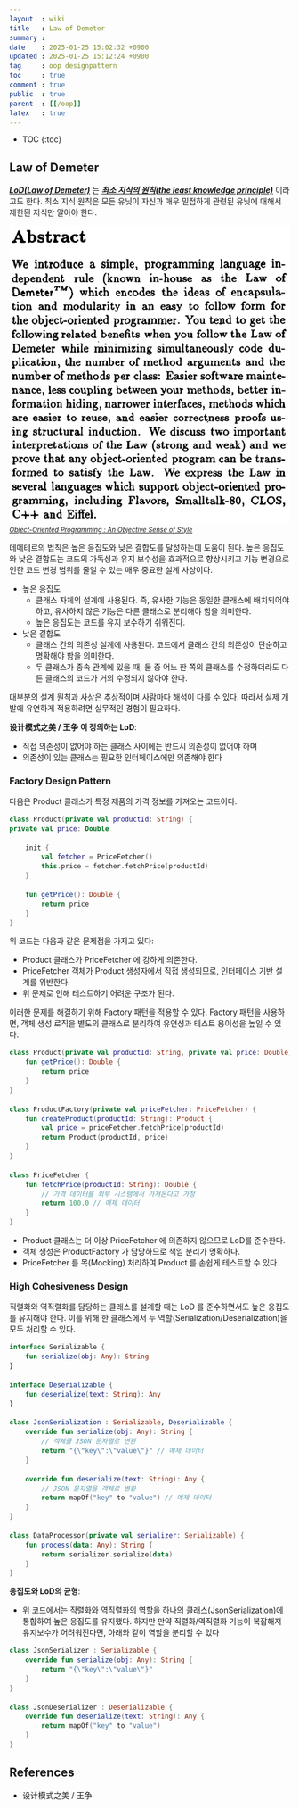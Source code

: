 ```yaml
---
layout  : wiki
title   : Law of Demeter
summary : 
date    : 2025-01-25 15:02:32 +0900
updated : 2025-01-25 15:12:24 +0900
tag     : oop designpattern
toc     : true
comment : true
public  : true
parent  : [[/oop]]
latex   : true
---
```

* TOC
{:toc}

## Law of Demeter

___[LoD(Law of Demeter)](https://www.baeldung.com/java-demeter-law)___ 는 ___[최소 지식의 원칙(the least knowledge principle)](https://klarciel.net/wiki/oop/oop-minimalist-concepts/)___ 이라고도 한다. 최소 지식 원칙은 모든 유닛이 자신과 매우 밀접하게 관련된 유닛에 대해서 제한된 지식만 알아야 한다.

![](/resource/wiki/oop-law-of-demeter/law-of-demeter.png)
*<small><a href="https://www2.ccs.neu.edu/research/demeter/papers/law-of-demeter/oopsla88-law-of-demeter.pdf">Object-Oriented Programming : An Objective Sense of Style </a></small>*

데메테르의 법칙은 높은 응집도와 낮은 결합도를 달성하는데 도움이 된다. 높은 응집도와 낮은 결합도는 코드의 가독성과 유지 보수성을 효과적으로 향상시키고 기능 변경으로 인한 코드 변경 범위를 줄일 수 있는 매우 중요한 설계 사상이다.

- 높은 응집도
  - 클래스 자체의 설계에 사용된다. 즉, 유사한 기능은 동일한 클래스에 배치되어야 하고, 유사하지 않은 기능은 다른 클래스로 분리해야 함을 의미한다.
  - 높은 응집도는 코드를 유지 보수하기 쉬워진다.
- 낮은 결합도
  - 클래스 간의 의존성 설계에 사용된다. 코드에서 클래스 간의 의존성이 단순하고 명확해야 함을 의미한다.
  - 두 클래스가 종속 관계에 있을 때, 둘 중 어느 한 쪽의 클래스를 수정하더라도 다른 클래스의 코드가 거의 수정되지 않아야 한다.

대부분의 설계 원칙과 사상은 추상적이며 사람마다 해석이 다를 수 있다. 따라서 실제 개발에 유연하게 적용하려면 실무적인 경험이 필요하다.

__设计模式之美 / 王争 이 정의하는 LoD__:

- 직접 의존성이 없어야 하는 클래스 사이에는 반드시 의존성이 없어야 하며
- 의존성이 있는 클래스는 필요한 인터페이스에만 의존해야 한다

### Factory Design Pattern

다음은 Product 클래스가 특정 제품의 가격 정보를 가져오는 코드이다.

```kotlin
class Product(private val productId: String) {
private val price: Double

    init {
        val fetcher = PriceFetcher()
        this.price = fetcher.fetchPrice(productId)
    }

    fun getPrice(): Double {
        return price
    }
}
```

위 코드는 다음과 같은 문제점을 가지고 있다:
- Product 클래스가 PriceFetcher 에 강하게 의존한다.
- PriceFetcher 객체가 Product 생성자에서 직접 생성되므로, 인터페이스 기반 설계를 위반한다.
- 위 문제로 인해 테스트하기 어려운 구조가 된다.

이러한 문제를 해결하기 위해 Factory 패턴을 적용할 수 있다. Factory 패턴을 사용하면, 객체 생성 로직을 별도의 클래스로 분리하여 유연성과 테스트 용이성을 높일 수 있다.

```kotlin
class Product(private val productId: String, private val price: Double) {
    fun getPrice(): Double {
        return price
    }
}

class ProductFactory(private val priceFetcher: PriceFetcher) {
    fun createProduct(productId: String): Product {
        val price = priceFetcher.fetchPrice(productId)
        return Product(productId, price)
    }
}

class PriceFetcher {
    fun fetchPrice(productId: String): Double {
        // 가격 데이터를 외부 시스템에서 가져온다고 가정
        return 100.0 // 예제 데이터
    }
}
```

- Product 클래스는 더 이상 PriceFetcher 에 의존하지 않으므로 LoD를 준수한다.
- 객체 생성은 ProductFactory 가 담당하므로 책임 분리가 명확하다.
- PriceFetcher 를 목(Mocking) 처리하여 Product 를 손쉽게 테스트할 수 있다.

### High Cohesiveness Design

직렬화와 역직렬화를 담당하는 클래스를 설계할 때는 LoD 를 준수하면서도 높은 응집도를 유지해야 한다. 이를 위해 한 클래스에서 두 역할(Serialization/Deserialization)을 모두 처리할 수 있다.

```kotlin
interface Serializable {
    fun serialize(obj: Any): String
}

interface Deserializable {
    fun deserialize(text: String): Any
}

class JsonSerialization : Serializable, Deserializable {
    override fun serialize(obj: Any): String {
        // 객체를 JSON 문자열로 변환
        return "{\"key\":\"value\"}" // 예제 데이터
    }

    override fun deserialize(text: String): Any {
        // JSON 문자열을 객체로 변환
        return mapOf("key" to "value") // 예제 데이터
    }
}

class DataProcessor(private val serializer: Serializable) {
    fun process(data: Any): String {
        return serializer.serialize(data)
    }
}
```

__응집도와 LoD의 균형__:
- 위 코드에서는 직렬화와 역직렬화의 역할을 하나의 클래스(JsonSerialization)에 통합하여 높은 응집도를 유지했다. 하지만 만약 직렬화/역직렬화 기능이 복잡해져 유지보수가 어려워진다면, 아래와 같이 역할을 분리할 수 있다

```kotlin
class JsonSerializer : Serializable {
    override fun serialize(obj: Any): String {
        return "{\"key\":\"value\"}"
    }
}

class JsonDeserializer : Deserializable {
    override fun deserialize(text: String): Any {
        return mapOf("key" to "value")
    }
}
```

## References

- 设计模式之美 / 王争